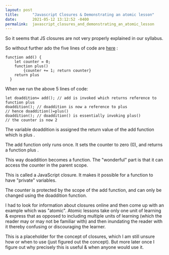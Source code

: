 ```yaml
---
layout: post
title:      "Javascript Closures & Demonstrating an atomic lesson"
date:       2021-05-12 13:12:52 -0400
permalink:  javascript_closures_and_demonstrating_an_atomic_lesson
---
```



So it seems that JS closures are not very properly explained in our syllabus.

So without further ado the five lines of code are [here](http://https://github.com/mrarthurwhite/js_closure_demonstration/blob/main/closure_demo.js) :
```
function add() {
    let counter = 0;
    function plus() 
		{counter += 1; return counter}
    return plus
  }
```

When we run the above 5 lines of code:
```
let doaddition= add(); // add is invoked which returns reference to function plus
doaddition(); // doaddition is now a reference to plus 
// hence doaddition()=plus()
doaddition(); // doaddition() is essentially invoking plus()
// the counter is now 2
```
 

The variable doaddition is assigned the return value of the  add function which is plus .

The  add function only runs once. It sets the counter to zero (0), and returns a function  plus .

This way doaddition becomes a function. The "wonderful" part is that it can access the counter in the parent scope.

This is called a JavaScript closure. It makes it possible for a function to have "private" variables.

The counter is protected by the scope of the add function, and can only be changed using the doaddition function.


I had to look for information about closures online and then come up with an example which was "atomic". Atomic lessons take only one unit of learning & express that as opposed to including multiple units of learning (which the reader may or may not be familiar with) and then inundating the reader with it thereby confusing or discouraging the learner. 

This is a placeholder for the concept of closures, which I am still unsure how or when to use (just figured out the concept). But more later once I figure out why precisely this is useful & when anyone would use it.

